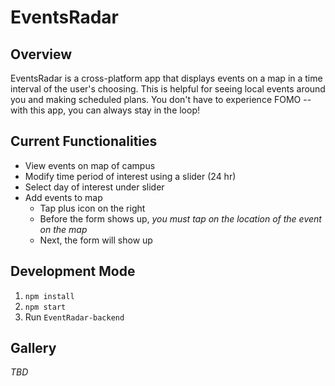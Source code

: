 # EventsRadar
## Overview

EventsRadar is a cross-platform app that displays events on a map in a time
interval of the user's choosing. This is helpful for seeing local events around
you and making scheduled plans. You don't have to experience FOMO -- with this
app, you can always stay in the loop!

## Current Functionalities
+ View events on map of campus
+ Modify time period of interest using a slider (24 hr)
+ Select day of interest under slider
+ Add events to map
    + Tap plus icon on the right
    + Before the form shows up, *you must tap on the location of the event on
      the map*
    + Next, the form will show up

## Development Mode
1. ```npm install```
2. ```npm start```
3. Run `EventRadar-backend`

## Gallery
*TBD*